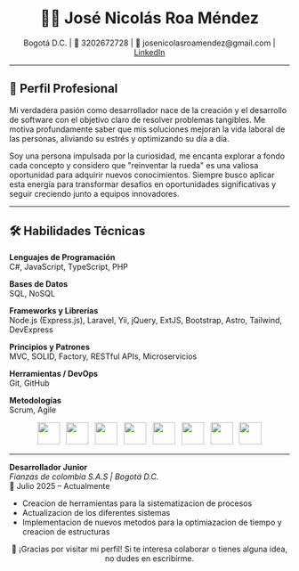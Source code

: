 <h1 align="center">👨‍💻 José Nicolás Roa Méndez</h1>
<p align="center">
Bogotá D.C. | 📱 3202672728 | 📧 josenicolasroamendez@gmail.com | <a href="https://linkedin.com/in/devnroa">LinkedIn</a>
</p>

---

## 🚀 Perfil Profesional

Mi verdadera pasión como desarrollador nace de la creación y el desarrollo de software con el objetivo claro de resolver problemas tangibles. Me motiva profundamente saber que mis soluciones mejoran la vida laboral de las personas, aliviando su estrés y optimizando su día a día.

Soy una persona impulsada por la curiosidad, me encanta explorar a fondo cada concepto y considero que "reinventar la rueda" es una valiosa oportunidad para adquirir nuevos conocimientos. Siempre busco aplicar esta energía para transformar desafíos en oportunidades significativas y seguir creciendo junto a equipos innovadores.

---

## 🛠️ Habilidades Técnicas

**Lenguajes de Programación**  
C#, JavaScript, TypeScript, PHP

**Bases de Datos**  
SQL, NoSQL

**Frameworks y Librerías**  
Node.js (Express.js), Laravel, Yii, jQuery, ExtJS, Bootstrap, Astro, Tailwind, DevExpress

**Principios y Patrones**  
MVC, SOLID, Factory, RESTful APIs, Microservicios

**Herramientas / DevOps**  
Git, GitHub

**Metodologías**  
Scrum, Agile

<p align="center">
  <img src="https://cdn.jsdelivr.net/gh/devicons/devicon/icons/javascript/javascript-original.svg" width="40" />&nbsp;&nbsp;
  <img src="https://cdn.jsdelivr.net/gh/devicons/devicon/icons/php/php-original.svg" width="40" />&nbsp;&nbsp;
  <img src="https://cdn.jsdelivr.net/gh/devicons/devicon/icons/csharp/csharp-original.svg" width="40" />&nbsp;&nbsp;
  <img src="https://cdn.jsdelivr.net/gh/devicons/devicon/icons/nodejs/nodejs-original.svg" width="40" />&nbsp;&nbsp;
  <img src="https://laravel.com/img/logomark.min.svg" width="40" />&nbsp;&nbsp;
  <img src="https://cdn.jsdelivr.net/gh/devicons/devicon/icons/mysql/mysql-original.svg" width="40" />&nbsp;&nbsp;
  <img src="https://cdn.jsdelivr.net/gh/devicons/devicon/icons/git/git-original.svg" width="40" />&nbsp;&nbsp;
  <img src="https://cdn.jsdelivr.net/gh/devicons/devicon/icons/github/github-original.svg" width="40" />
</p>

---

**Desarrollador Junior**  
*Fianzas de colombia S.A.S | Bogotá D.C.*  
📅 Julio 2025 – Actualmente  
- Creacion de herramientas para la sistematizacion de procesos  
- Actualizacion de los diferentes sistemas  
- Implementacion de nuevos metodos para la optimiazacion de tiempo y creacion de estructuras

<p align="center">
  💬 ¡Gracias por visitar mi perfil!  
  Si te interesa colaborar o tienes alguna idea, no dudes en escribirme.
</p>
